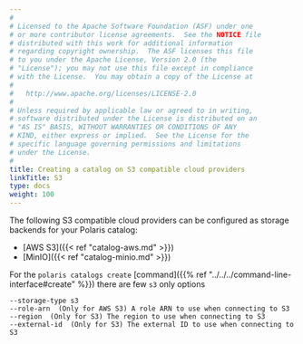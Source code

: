 ```yaml
---
#
# Licensed to the Apache Software Foundation (ASF) under one
# or more contributor license agreements.  See the NOTICE file
# distributed with this work for additional information
# regarding copyright ownership.  The ASF licenses this file
# to you under the Apache License, Version 2.0 (the
# "License"); you may not use this file except in compliance
# with the License.  You may obtain a copy of the License at
#
#   http://www.apache.org/licenses/LICENSE-2.0
#
# Unless required by applicable law or agreed to in writing,
# software distributed under the License is distributed on an
# "AS IS" BASIS, WITHOUT WARRANTIES OR CONDITIONS OF ANY
# KIND, either express or implied.  See the License for the
# specific language governing permissions and limitations
# under the License.
#
title: Creating a catalog on S3 compatible cloud providers
linkTitle: S3
type: docs
weight: 100
---
```


The following S3 compatible cloud providers can be configured as storage backends for your Polaris catalog:

- [AWS S3]({{< ref "catalog-aws.md" >}})
- [MinIO]({{< ref "catalog-minio.md" >}})

For the `polaris catalogs create` [command]({{% ref "../../../command-line-interface#create" %}}) there are few `s3` only options

```text
--storage-type s3
--role-arn  (Only for AWS S3) A role ARN to use when connecting to S3
--region  (Only for S3) The region to use when connecting to S3
--external-id  (Only for S3) The external ID to use when connecting to S3
```
